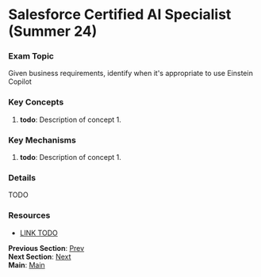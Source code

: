 # Salesforce Certified AI Specialist (Summer 24)

### Exam Topic
Given business requirements, identify when it's appropriate to use Einstein Copilot

### Key Concepts
1. **todo**: Description of concept 1.

### Key Mechanisms
1. **todo**: Description of concept 1.

### Details

TODO



### Resources
- [LINK TODO](URL)

**Previous Section**: [Prev](./3.5.md)<br />
**Next Section**: [Next](./4.2.md)<br />
**Main**: [Main](../README.md)